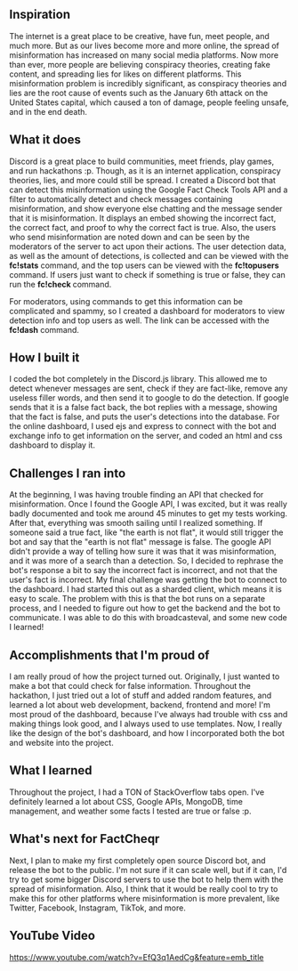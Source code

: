 ## Inspiration
The internet is a great place to be creative, have fun, meet people, and much more. But as our lives become more and more online, the spread of misinformation has increased on many social media platforms. Now more than ever, more people are believing conspiracy theories, creating fake content, and spreading lies for likes on different platforms. This misinformation problem is incredibly significant, as conspiracy theories and lies are the root cause of events such as the January 6th attack on the United States capital, which caused a ton of damage, people feeling unsafe, and in the end death.

## What it does
Discord is a great place to build communities, meet friends, play games, and run hackathons :p. Though, as it is an internet application, conspiracy theories, lies, and more could still be spread. I created a Discord bot that can detect this misinformation using the Google Fact Check Tools API and a filter to automatically detect and check messages containing misinformation, and show everyone else chatting and the message sender that it is misinformation. It displays an embed showing the incorrect fact, the correct fact, and proof to why the correct fact is true. Also, the users who send misinformation are noted down and can be seen by the moderators of the server to act upon their actions. The user detection data, as well as the amount of detections, is collected and can be viewed with the **fc!stats** command, and the top users can be viewed with the **fc!topusers** command. If users just want to check if something is true or false, they can run the **fc!check <fact>** command.

For moderators, using commands to get this information can be complicated and spammy, so I created a dashboard for moderators to view detection info and top users as well. The link can be accessed with the **fc!dash** command.

## How I built it
I coded the bot completely in the Discord.js library. This allowed me to detect whenever messages are sent, check if they are fact-like, remove any useless filler words, and then send it to google to do the detection. If google sends that it is a false fact back, the bot replies with a message, showing that the fact is false, and puts the user's detections into the database. For the online dashboard, I used ejs and express to connect with the bot and exchange info to get information on the server, and coded an html and css dashboard to display it.

## Challenges I ran into
At the beginning, I was having trouble finding an API that checked for misinformation. Once I found the Google API, I was excited, but it was really badly documented and took me around 45 minutes to get my tests working. After that, everything was smooth sailing until I realized something. If someone said a true fact, like "the earth is not flat", it would still trigger the bot and say that the "earth is not flat" message is false. The google API didn't provide a way of telling how sure it was that it was misinformation, and it was more of a search than a detection. So, I decided to rephrase the bot's response a bit to say the incorrect fact is incorrect, and not that the user's fact is incorrect. My final challenge was getting the bot to connect to the dashboard. I had started this out as a sharded client, which means it is easy to scale. The problem with this is that the bot runs on a separate process, and I needed to figure out how to get the backend and the bot to communicate. I was able to do this with broadcasteval, and some new code I learned!

## Accomplishments that I'm proud of
I am really proud of how the project turned out. Originally, I just wanted to make a bot that could check for false information. Throughout the hackathon, I just tried out a lot of stuff and added random features, and learned a lot about web development, backend, frontend and more! I'm most proud of the dashboard, because I've always had trouble with css and making things look good, and I always used to use templates. Now, I really like the design of the bot's dashboard, and how I incorporated both the bot and website into the project.

## What I learned
Throughout the project, I had a TON of StackOverflow tabs open. I've definitely learned a lot about CSS, Google APIs, MongoDB, time management, and weather some facts I tested are true or false :p.

## What's next for FactCheqr
Next, I plan to make my first completely open source Discord bot, and release the bot to the public. I'm not sure if it can scale well, but if it can, I'd try to get some bigger Discord servers to use the bot to help them with the spread of misinformation. Also, I think that it would be really cool to try to make this for other platforms where misinformation is more prevalent, like Twitter, Facebook, Instagram, TikTok, and more. 

## YouTube Video
https://www.youtube.com/watch?v=EfQ3q1AedCg&feature=emb_title